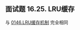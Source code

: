 <script src="https://cdn.bootcss.com/mathjax/2.7.7/MathJax.js?config=TeX-AMS-MML_HTMLorMML"></script>

## 面试题 16.25. LRU缓存

与 [0146.LRU缓存机制](../leetcode/linkedlist/0146.LRU缓存机制.md) 完全相同
